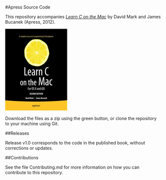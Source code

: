#Apress Source Code

This repository accompanies [*Learn C on the Mac*](http://www.apress.com/9781430245339) by David Mark and James Bucanek (Apress, 2012).

![Cover image](9781430245339.jpg)

Download the files as a zip using the green button, or clone the repository to your machine using Git.

##Releases

Release v1.0 corresponds to the code in the published book, without corrections or updates.

##Contributions

See the file Contributing.md for more information on how you can contribute to this repository.
